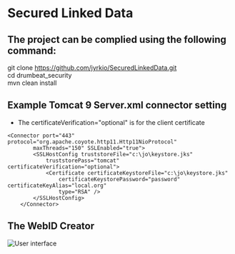 # Secured Linked Data
## The project can be complied using the following command:

git clone https://github.com/jyrkio/SecuredLinkedData.git  
cd drumbeat_security  
mvn clean install  

## Example Tomcat 9 Server.xml connector setting

- The certificateVerification="optional" is for the client certificate  
  
 <Connector port="80" protocol="HTTP/1.1"  
               connectionTimeout="20000"  
               redirectPort="443" />  

    
   	<Connector port="443" protocol="org.apache.coyote.http11.Http11NioProtocol"  
			maxThreads="150" SSLEnabled="true">  
			<SSLHostConfig truststoreFile="c:\jo\keystore.jks"  
				truststorePass="tomcat" certificateVerification="optional">  
				<Certificate certificateKeystoreFile="c:\jo\keystore.jks"  
					certificateKeystorePassword="password" certificateKeyAlias="local.org"  
					type="RSA" />  
			</SSLHostConfig>  
		</Connector>  

## The WebID Creator
![User interface](https://github.com/jyrkio/LinkedDataAuthorization/blob/master/drumbeat_security_webid_creator/FOAF_SSL_Creator.png)


